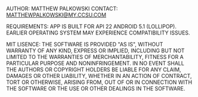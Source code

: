 AUTHOR: MATTHEW PALKOWSKI
CONTACT: MATTHEWPALKOWSKI@MY.CCSU.COM

REQUIREMENTS:
APP IS BUILT FOR  API 22 ANDROID 5.1 (LOLLIPOP). EARLIER OPERATING SYSTEM MAY EXPERIENCE
COMPATIBILITY ISSUES.

MIT LISENCE:
THE SOFTWARE IS PROVIDED "AS IS", WITHOUT WARRANTY OF ANY KIND, EXPRESS OR IMPLIED, 
INCLUDING BUT NOT LIMITED TO THE WARRANTIES OF MERCHANTABILITY, FITNESS FOR A PARTICULAR 
PURPOSE AND NONINFRINGEMENT. IN NO EVENT SHALL THE AUTHORS OR COPYRIGHT HOLDERS BE LIABLE 
FOR ANY CLAIM, DAMAGES OR OTHER LIABILITY, WHETHER IN AN ACTION OF CONTRACT, TORT OR 
OTHERWISE, ARISING FROM, OUT OF OR IN CONNECTION WITH THE SOFTWARE OR THE USE OR 
OTHER DEALINGS IN THE SOFTWARE.